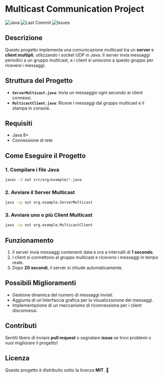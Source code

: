 # Multicast Communication Project

![Java](https://img.shields.io/badge/Java-ED8B00?style=for-the-badge&logo=openjdk&logoColor=white)
![Last Commit](https://img.shields.io/github/last-commit/MrErmita/mulitcastOK?style=for-the-badge)
![Issues](https://img.shields.io/github/issues/MrErmita/mulitcastOK?style=for-the-badge)

## Descrizione
Questo progetto implementa una comunicazione multicast tra un **server** e **client multipli**, utilizzando i socket UDP in Java. Il server invia messaggi periodici a un gruppo multicast, e i client si uniscono a questo gruppo per ricevere i messaggi.

## Struttura del Progetto
- **`ServerMulticast.java`**: Invia un messaggio ogni secondo ai client connessi.
- **`MulticastClient.java`**: Riceve i messaggi dal gruppo multicast e li stampa in console.

## Requisiti
- Java 8+
- Connessione di rete

## Come Eseguire il Progetto

### 1. Compilare i file Java
```sh
javac -d out src/org/example/*.java
```

### 2. Avviare il Server Multicast
```sh
java -cp out org.example.ServerMulticast
```

### 3. Avviare uno o più Client Multicast
```sh
java -cp out org.example.MulticastClient
```

## Funzionamento
1. Il server invia messaggi contenenti data e ora a intervalli di **1 secondo**.
2. I client si connettono al gruppo multicast e ricevono i messaggi in tempo reale.
3. Dopo **20 secondi**, il server si chiude automaticamente.

## Possibili Miglioramenti
- Gestione dinamica del numero di messaggi inviati.
- Aggiunta di un'interfaccia grafica per la visualizzazione dei messaggi.
- Implementazione di un meccanismo di riconnessione per i client disconnessi.

## Contributi
Sentiti libero di inviare **pull request** o segnalare **issue** se trovi problemi o vuoi migliorare il progetto!

## Licenza
Questo progetto è distribuito sotto la licenza **MIT**. 📜

